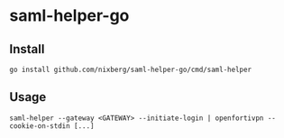 # saml-helper-go

## Install

```shell
go install github.com/nixberg/saml-helper-go/cmd/saml-helper
```

## Usage

```shell
saml-helper --gateway <GATEWAY> --initiate-login | openfortivpn --cookie-on-stdin [...]
```
